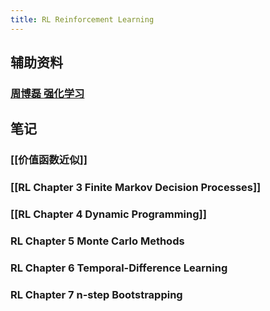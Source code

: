 ```yaml
---
title: RL Reinforcement Learning
---
```


## 辅助资料

### [周博磊 强化学习](https://j.mp/3sW8QBu)
## 笔记
### [[价值函数近似]]
### [[RL Chapter 3 Finite Markov Decision Processes]]
### [[RL Chapter 4 Dynamic Programming]]
### RL Chapter 5 Monte Carlo Methods
### RL Chapter 6 Temporal-Difference Learning
### RL Chapter 7 n-step Bootstrapping
